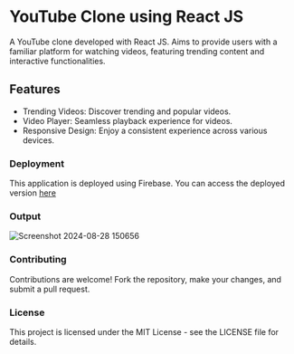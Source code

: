 # YouTube Clone using React JS

 A YouTube clone developed with React JS.
 Aims to provide users with a familiar platform for watching videos, featuring trending content and interactive functionalities.

## Features

- Trending Videos: Discover trending and popular videos.
- Video Player: Seamless playback experience for videos.
- Responsive Design: Enjoy a consistent experience across various devices.

### Deployment

This application is deployed using Firebase. You can access the deployed version [here](https://clone-c23ea.web.app)

### Output

![Screenshot 2024-08-28 150656](https://github.com/user-attachments/assets/9db8396f-ed46-4047-89d7-73983687a482)



### Contributing

Contributions are welcome! Fork the repository, make your changes, and submit a pull request.

### License

This project is licensed under the MIT License - see the LICENSE file for details.

